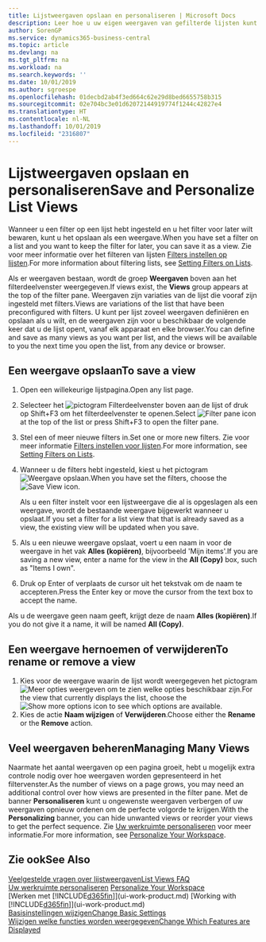 ```yaml
---
title: Lijstweergaven opslaan en personaliseren | Microsoft Docs
description: Leer hoe u uw eigen weergaven van gefilterde lijsten kunt maken.
author: SorenGP
ms.service: dynamics365-business-central
ms.topic: article
ms.devlang: na
ms.tgt_pltfrm: na
ms.workload: na
ms.search.keywords: ''
ms.date: 10/01/2019
ms.author: sgroespe
ms.openlocfilehash: 01decbd2ab4f3ed664c62e29d8bed6655758b315
ms.sourcegitcommit: 02e704bc3e01d62072144919774f1244c42827e4
ms.translationtype: HT
ms.contentlocale: nl-NL
ms.lasthandoff: 10/01/2019
ms.locfileid: "2316807"
---
```

# <a name="save-and-personalize-list-views"></a><span data-ttu-id="b71c2-103">Lijstweergaven opslaan en personaliseren</span><span class="sxs-lookup"><span data-stu-id="b71c2-103">Save and Personalize List Views</span></span>
<span data-ttu-id="b71c2-104">Wanneer u een filter op een lijst hebt ingesteld en u het filter voor later wilt bewaren, kunt u het opslaan als een weergave.</span><span class="sxs-lookup"><span data-stu-id="b71c2-104">When you have set a filter on a list and you want to keep the filter for later, you can save it as a view.</span></span> <span data-ttu-id="b71c2-105">Zie voor meer informatie over het filteren van lijsten [Filters instellen op lijsten](ui-enter-criteria-filters.md#setting-filters-on-lists).</span><span class="sxs-lookup"><span data-stu-id="b71c2-105">For more information about filtering lists, see [Setting Filters on Lists](ui-enter-criteria-filters.md#setting-filters-on-lists).</span></span>

<span data-ttu-id="b71c2-106">Als er weergaven bestaan, wordt de groep **Weergaven** boven aan het filterdeelvenster weergegeven.</span><span class="sxs-lookup"><span data-stu-id="b71c2-106">If views exist, the **Views** group appears at the top of the filter pane.</span></span> <span data-ttu-id="b71c2-107">Weergaven zijn variaties van de lijst die vooraf zijn ingesteld met filters.</span><span class="sxs-lookup"><span data-stu-id="b71c2-107">Views are variations of the list that have been preconfigured with filters.</span></span> <span data-ttu-id="b71c2-108">U kunt per lijst zoveel weergaven definiëren en opslaan als u wilt, en de weergaven zijn voor u beschikbaar de volgende keer dat u de lijst opent, vanaf elk apparaat en elke browser.</span><span class="sxs-lookup"><span data-stu-id="b71c2-108">You can define and save as many views as you want per list, and the views will be available to you the next time you open the list, from any device or browser.</span></span>

## <a name="to-save-a-view"></a><span data-ttu-id="b71c2-109">Een weergave opslaan</span><span class="sxs-lookup"><span data-stu-id="b71c2-109">To save a view</span></span>
1. <span data-ttu-id="b71c2-110">Open een willekeurige lijstpagina.</span><span class="sxs-lookup"><span data-stu-id="b71c2-110">Open any list page.</span></span>
2. <span data-ttu-id="b71c2-111">Selecteer het ![pictogram Filterdeelvenster](media/open-filter-pane-icon.png "pictogram Filterdeelvenster") boven aan de lijst of druk op Shift+F3 om het filterdeelvenster te openen.</span><span class="sxs-lookup"><span data-stu-id="b71c2-111">Select ![Filter pane icon](media/open-filter-pane-icon.png "Filter pane icon") at the top of the list or press Shift+F3 to open the filter pane.</span></span>
3. <span data-ttu-id="b71c2-112">Stel een of meer nieuwe filters in.</span><span class="sxs-lookup"><span data-stu-id="b71c2-112">Set one or more new filters.</span></span> <span data-ttu-id="b71c2-113">Zie voor meer informatie [Filters instellen voor lijsten](ui-enter-criteria-filters.md#setting-filters-on-lists).</span><span class="sxs-lookup"><span data-stu-id="b71c2-113">For more information, see [Setting Filters on Lists](ui-enter-criteria-filters.md#setting-filters-on-lists).</span></span>
4. <span data-ttu-id="b71c2-114">Wanneer u de filters hebt ingesteld, kiest u het pictogram ![Weergave opslaan](media/save_view_icon.png "Weergave opslaan").</span><span class="sxs-lookup"><span data-stu-id="b71c2-114">When you have set the filters, choose the ![Save View](media/save_view_icon.png "Save View") icon.</span></span>

    <span data-ttu-id="b71c2-115">Als u een filter instelt voor een lijstweergave die al is opgeslagen als een weergave, wordt de bestaande weergave bijgewerkt wanneer u opslaat.</span><span class="sxs-lookup"><span data-stu-id="b71c2-115">If you set a filter for a list view that that is already saved as a view, the existing view will be updated when you save.</span></span>
5. <span data-ttu-id="b71c2-116">Als u een nieuwe weergave opslaat, voert u een naam in voor de weergave in het vak **Alles (kopiëren)**, bijvoorbeeld 'Mijn items'.</span><span class="sxs-lookup"><span data-stu-id="b71c2-116">If you are saving a new view, enter a name for the view in the **All (Copy)** box, such as "Items I own".</span></span>
6. <span data-ttu-id="b71c2-117">Druk op Enter of verplaats de cursor uit het tekstvak om de naam te accepteren.</span><span class="sxs-lookup"><span data-stu-id="b71c2-117">Press the Enter key or move the cursor from the text box to accept the name.</span></span>

<span data-ttu-id="b71c2-118">Als u de weergave geen naam geeft, krijgt deze de naam **Alles (kopiëren)**.</span><span class="sxs-lookup"><span data-stu-id="b71c2-118">If you do not give it a name, it will be named **All (Copy)**.</span></span>

## <a name="to-rename-or-remove-a-view"></a><span data-ttu-id="b71c2-119">Een weergave hernoemen of verwijderen</span><span class="sxs-lookup"><span data-stu-id="b71c2-119">To rename or remove a view</span></span>
1. <span data-ttu-id="b71c2-120">Kies voor de weergave waarin de lijst wordt weergegeven het pictogram ![Meer opties weergeven](media/show-more-options-icon.png "Meer opties weergeven") om te zien welke opties beschikbaar zijn.</span><span class="sxs-lookup"><span data-stu-id="b71c2-120">For the view that currently displays the list, choose the ![Show more options](media/show-more-options-icon.png "Show more options") icon to see which options are available.</span></span>
2. <span data-ttu-id="b71c2-121">Kies de actie **Naam wijzigen** of **Verwijderen**.</span><span class="sxs-lookup"><span data-stu-id="b71c2-121">Choose either the **Rename** or the **Remove** action.</span></span>

## <a name="managing-many-views"></a><span data-ttu-id="b71c2-122">Veel weergaven beheren</span><span class="sxs-lookup"><span data-stu-id="b71c2-122">Managing Many Views</span></span>
<span data-ttu-id="b71c2-123">Naarmate het aantal weergaven op een pagina groeit, hebt u mogelijk extra controle nodig over hoe weergaven worden gepresenteerd in het filtervenster.</span><span class="sxs-lookup"><span data-stu-id="b71c2-123">As the number of views on a page grows, you may need an additional control over how views are presented in the filter pane.</span></span> <span data-ttu-id="b71c2-124">Met de banner **Personaliseren** kunt u ongewenste weergaven verbergen of uw weergaven opnieuw ordenen om de perfecte volgorde te krijgen.</span><span class="sxs-lookup"><span data-stu-id="b71c2-124">With the **Personalizing** banner, you can hide unwanted views or reorder your views to get the perfect sequence.</span></span> <span data-ttu-id="b71c2-125">Zie [Uw werkruimte personaliseren](ui-personalization-user.md) voor meer informatie.</span><span class="sxs-lookup"><span data-stu-id="b71c2-125">For more information, see [Personalize Your Workspace](ui-personalization-user.md).</span></span>

## <a name="see-also"></a><span data-ttu-id="b71c2-126">Zie ook</span><span class="sxs-lookup"><span data-stu-id="b71c2-126">See Also</span></span>
[<span data-ttu-id="b71c2-127">Veelgestelde vragen over lijstweergaven</span><span class="sxs-lookup"><span data-stu-id="b71c2-127">List Views FAQ</span></span>](ui-views-faq.md)  
<span data-ttu-id="b71c2-128">[Uw werkruimte personaliseren](ui-personalization-user.md)  </span><span class="sxs-lookup"><span data-stu-id="b71c2-128">[Personalize Your Workspace](ui-personalization-user.md)  </span></span>  
<span data-ttu-id="b71c2-129">[Werken met [!INCLUDE[d365fin](includes/d365fin_md.md)]](ui-work-product.md)  </span><span class="sxs-lookup"><span data-stu-id="b71c2-129">[Working with [!INCLUDE[d365fin](includes/d365fin_md.md)]](ui-work-product.md)  </span></span>  
[<span data-ttu-id="b71c2-130">Basisinstellingen wijzigen</span><span class="sxs-lookup"><span data-stu-id="b71c2-130">Change Basic Settings</span></span>](ui-change-basic-settings.md)  
[<span data-ttu-id="b71c2-131">Wijzigen welke functies worden weergegeven</span><span class="sxs-lookup"><span data-stu-id="b71c2-131">Change Which Features are Displayed</span></span>](ui-experiences.md)  
